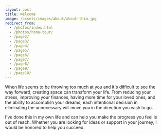 ```yaml
---
layout: post
title: Welcome
image: /assets/images/about/about-thin.jpg
redirect_from:
  - /photos/index.html
  - /photos/home-tour/
  - /page2/
  - /page3/
  - /page4/
  - /page5/
  - /page6/
  - /page7/
  - /page8/
  - /page9/
  - /page10/
---
```


When life seems to be throwing too much at you and it's difficult to see the way forward, creating space can transform your life. From reducing your stress, improving your finances, having more time for your loved ones, and the ability to accomplish your dreams; each intentional decision in eliminating the unnecessary will move you in the direction you wish to go.

I've done this in my own life and can help you make the progress you feel is out of reach. Whether you are looking for ideas or support in your journey, I would be honored to help you succeed.
